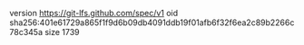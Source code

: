 version https://git-lfs.github.com/spec/v1
oid sha256:401e61729a865f1f9d6b09db4091ddb19f01afb6f32f6ea2c89b2266c78c345a
size 1739
